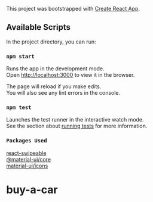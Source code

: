 This project was bootstrapped with [Create React App](https://github.com/facebook/create-react-app).

## Available Scripts

In the project directory, you can run:

### `npm start`

Runs the app in the development mode.<br />
Open [http://localhost:3000](http://localhost:3000) to view it in the browser.

The page will reload if you make edits.<br />
You will also see any lint errors in the console.

### `npm test`

Launches the test runner in the interactive watch mode.<br />
See the section about [running tests](https://facebook.github.io/create-react-app/docs/running-tests) for more information.


### `Packages Used`
[react-swipeable](https://www.npmjs.com/package/react-swipeable) <br />
[@material-ui/core](https://material-ui.com/) <br />
[material-ui/icons](https://www.npmjs.com/package/@material-ui/icons) <br />

# buy-a-car
